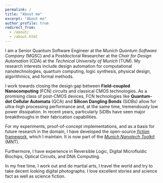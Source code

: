 ```yaml
---
permalink: /
title: "About me"
excerpt: "About me"
author_profile: true
redirect_from: 
  - /about/
  - /about.html
---
```


I am a Senior Quantum Software Engineer at the *Munich Quantum Software Company* (MQSC) and a Postdoctoral Researcher at the *Chair for Design Automation* (CDA) at the *Technical University of Munich* (TUM). My research interests include design automation for computational nanotechnologies, quantum computing, logic synthesis, physical design, algorithmics, and formal methods.

I work towards closing the design gap between **Field-coupled Nanocomputing** (FCN) circuits and classical CMOS technologies. As a promising class of post-CMOS devices, FCN technologies like **Quantum-dot Cellular Automata** (QCA) and **Silicon Dangling Bonds** (SiDBs) allow for ultra-high processing performance and, at the same time, tremendously low power dissipation. In recent years, particularly SiDBs have seen major breakthroughs in their fabrication capabilities.

For my experiments, proof-of-concept implementations, and as a basis for future research in the domain, I have developed the open-source [*fiction* framework](https://github.com/cda-tum/fiction), which I maintain. It is now part of the [*Munich Nanotech Toolkit*](https://www.cda.cit.tum.de/research/fcn/mnt/) (MNT).

Furthermore, I have experience in Reversible Logic, Digital Microfluidic Biochips, Optical Circuits, and DNA Computing.

In my free time, I work out and do martial arts, I travel the world and try to take decent looking digital photographs. I love excellent stories and science fact as well as science fiction.
